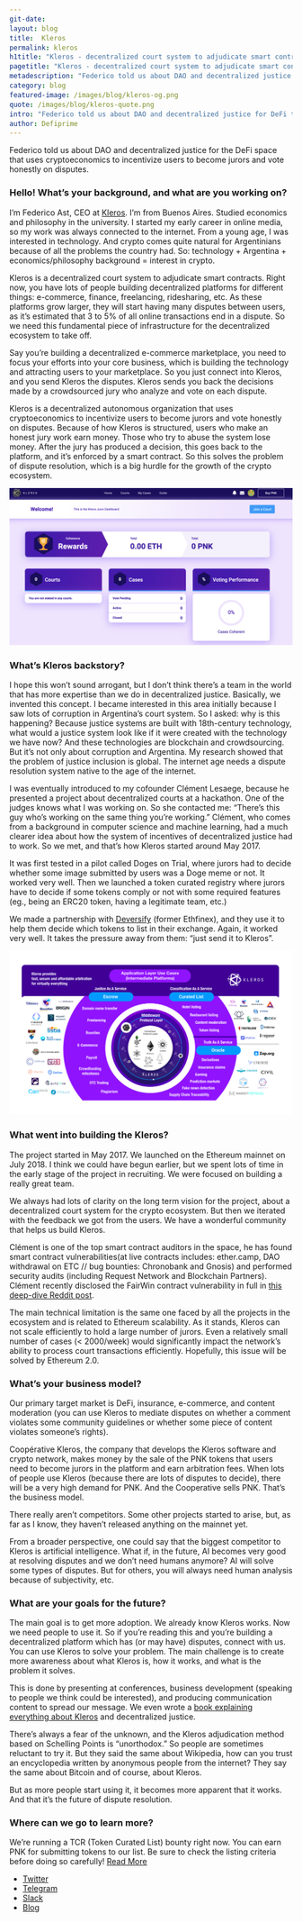 ```yaml
---
git-date:
layout: blog
title:  Kleros
permalink: kleros
h1title: "Kleros - decentralized court system to adjudicate smart contracts"
pagetitle: "Kleros - decentralized court system to adjudicate smart contracts"
metadescription: "Federico told us about DAO and decentralized justice for DeFi that uses cryptoeconomics to incentivize users to become jurors and vote honestly on disputes."
category: blog
featured-image: /images/blog/kleros-og.png
quote: /images/blog/kleros-quote.png
intro: "Federico told us about DAO and decentralized justice for DeFi that uses cryptoeconomics to incentivize users to become jurors and vote honestly on disputes."
author: Defiprime
---
```

Federico told us about DAO and decentralized justice for the DeFi space that uses cryptoeconomics to incentivize users to become jurors and vote honestly on disputes.

### Hello! What’s your background, and what are you working on?

I’m Federico Ast, CEO at [Kleros](https://kleros.io/). I’m from Buenos Aires. Studied economics and philosophy in the university. I started my early career in online media, so my work was always connected to the internet.  From a young age, I was interested in technology. And crypto comes quite natural for Argentinians because of all the problems the country had. So: technology + Argentina + economics/philosophy background = interest in crypto.

Kleros is a decentralized court system to adjudicate smart contracts. Right now, you have lots of people building decentralized platforms for different things: e-commerce, finance, freelancing, ridesharing, etc. As these platforms grow larger, they will start having many disputes between users, as it’s estimated that 3 to 5% of all online transactions end in a dispute. So we need this fundamental piece of infrastructure for the decentralized ecosystem to take off.

Say you’re building a decentralized e-commerce marketplace, you need to focus your efforts into your core business, which is building the technology and attracting users to your marketplace. So you just connect into Kleros, and you send Kleros the disputes. Kleros sends you back the decisions made by a crowdsourced jury who analyze and vote on each dispute.

Kleros is a decentralized autonomous organization that uses cryptoeconomics to incentivize users to become jurors and vote honestly on disputes. Because of how Kleros is structured, users who make an honest jury work earn money. Those who try to abuse the system lose money.
After the jury has produced a decision, this goes back to the platform, and it’s enforced by a smart contract. So this solves the problem of dispute resolution, which is a big hurdle for the growth of the crypto ecosystem.

![](/images/blog/kleros2.png)

### What’s Kleros backstory?

I hope this won’t sound arrogant, but I don’t think there’s a team in the world that has more expertise than we do in decentralized justice. Basically, we invented this concept. I became interested in this area initially because I saw lots of corruption in Argentina’s court system. So I asked: why is this happening? Because justice systems are built with 18th-century technology, what would a justice system look like if it were created with the technology we have now? And these technologies are blockchain and crowdsourcing. But it’s not only about corruption and Argentina. My research showed that the problem of justice inclusion is global. The internet age needs a dispute resolution system native to the age of the internet.

I was eventually introduced to my cofounder Clément Lesaege, because he presented a project about decentralized courts at a hackathon. One of the judges knows what I was working on. So she contacted me: “There’s this guy who’s working on the same thing you’re working.” Clément, who comes from a background in computer science and machine learning, had a much clearer idea about how the system of incentives of decentralized justice had to work. So we met, and that’s how Kleros started around May 2017.

It was first tested in a pilot called Doges on Trial, where jurors had to decide whether some image submitted by users was a Doge meme or not. It worked very well. Then we launched a token curated registry where jurors have to decide if some tokens comply or not with some required features (eg., being an ERC20 token, having a legitimate team, etc.)

We made a partnership with [Deversify](/deversifi) (former Ethfinex), and they use it to help them decide which tokens to list in their exchange. Again, it worked very well. It takes the pressure away from them: “just send it to Kleros”.

![](/images/blog/kleros1.png)

### What went into building the Kleros?

The project started in May 2017. We launched on the Ethereum mainnet on July 2018. I think we could have begun earlier, but we spent lots of time in the early stage of the project in recruiting. We were focused on building a really great team.

We always had lots of clarity on the long term vision for the project, about a decentralized court system for the crypto ecosystem. But then we iterated with the feedback we got from the users. We have a wonderful community that helps us build Kleros.

Clément is one of the top smart contract auditors in the space, he has found smart contract vulnerabilities(at live contracts includes: ether.camp, DAO withdrawal on ETC // bug bounties: Chronobank and Gnosis) and performed security audits (including Request Network and Blockchain Partners). Clément recently disclosed the FairWin contract vulnerability in full in [this deep-dive Reddit post](https://www.reddit.com/r/ethereum/comments/darmk9/vulnerability_disclosure_fairwin_frontrunning_in/).

The main technical limitation is the same one faced by all the projects in the ecosystem and is related to Ethereum scalability. As it stands, Kleros can not scale efficiently to hold a large number of jurors. Even a relatively small number of cases (< 2000/week) would significantly impact the network’s ability to process court transactions efficiently.  Hopefully, this issue will be solved by Ethereum 2.0.

### What’s your business model?

Our primary target market is DeFi, insurance, e-commerce, and content moderation (you can use Kleros to mediate disputes on whether a comment violates some community guidelines or whether some piece of content violates someone’s rights).

Coopérative Kleros, the company that develops the Kleros software and crypto network, makes money by the sale of the PNK tokens that users need to become jurors in the platform and earn arbitration fees. When lots of people use Kleros (because there are lots of disputes to decide), there will be a very high demand for PNK. And the Cooperative sells PNK. That’s the business model.

There really aren’t competitors. Some other projects started to arise, but, as far as I know, they haven’t released anything on the mainnet yet.

From a broader perspective, one could say that the biggest competitor to Kleros is artificial intelligence. What if, in the future, AI becomes very good at resolving disputes and we don’t need humans anymore?  AI will solve some types of disputes. But for others, you will always need human analysis because of subjectivity, etc.

### What are your goals for the future?

The main goal is to get more adoption. We already know Kleros works. Now we need people to use it. So if you’re reading this and you’re building a decentralized platform which has (or may have) disputes, connect with us. You can use Kleros to solve your problem.  The main challenge is to create more awareness about what Kleros is, how it works, and what is the problem it solves.

This is done by presenting at conferences, business development (speaking to people we think could be interested), and producing communication content to spread our message. We even wrote a [book explaining everything about Kleros](https://ipfs.kleros.io/ipfs/QmZeV32S2VoyUnqJsRRCh75F1fP2AeomVq2Ury2fTt9V4z/Dispute-Resolution-Kleros.pdf) and decentralized justice.

There’s always a fear of the unknown, and the Kleros adjudication method based on Schelling Points is “unorthodox.” So people are sometimes reluctant to try it. But they said the same about Wikipedia, how can you trust an encyclopedia written by anonymous people from the internet? They say the same about Bitcoin and of course, about Kleros.

But as more people start using it, it becomes more apparent that it works. And that it’s the future of dispute resolution.

### Where can we go to learn more?

We’re running a TCR (Token Curated List) bounty right now. You can earn PNK for submitting tokens to our list. Be sure to check the listing criteria before doing so carefully! [Read More](https://blog.kleros.io/1mil-pnk-token-curated-registry-submission-bounty-open/)

- [Twitter](https://twitter.com/Kleros_io)
- [Telegram](https://t.me/kleros)
- [Slack](https://slack.kleros.io)
- [Blog](https://blog.kleros.io)
